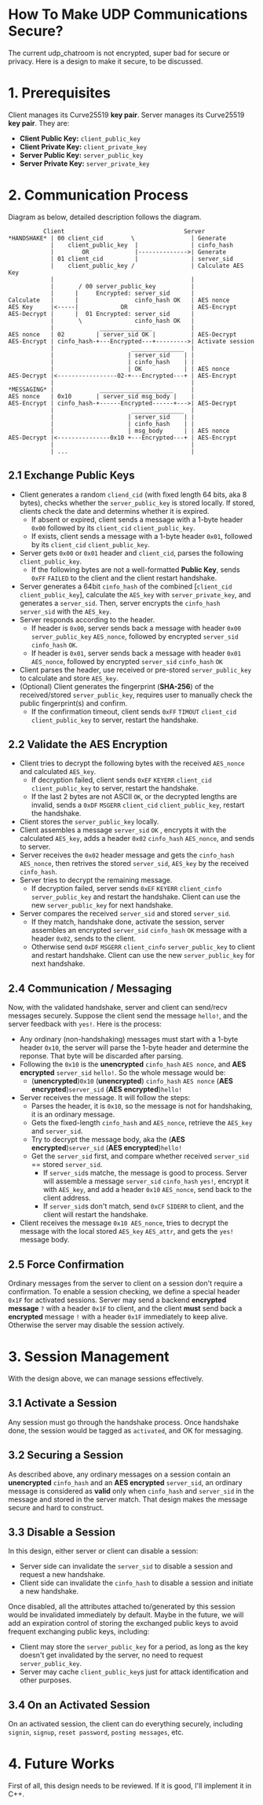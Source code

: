 # How To Make UDP Communications Secure?

The current udp_chatroom is not encrypted, super bad for secure or privacy. Here is a design to make it secure, to be discussed.

# 1. Prerequisites

Client manages its Curve25519 **key pair**. Server manages its Curve25519 **key pair**. They are:

- **Client Public Key:** `client_public_key`
- **Client Private Key:** `client_private_key`
- **Server Public Key:** `server_public_key`
- **Server Private Key:** `server_private_key`

# 2. Communication Process

Diagram as below, detailed description follows the diagram.

```
          Client                                  Server
*HANDSHAKE* | 00 client_cid        \                | Generate
            |    client_public_key  |               | cinfo_hash
            |        OR             |-------------->| Generate
            | 01 client_cid         |               | server_sid
            |    client_public_key /                | Calculate AES Key
            |                                       |
            |       / 00 server_public_key          | 
            |      |     Encrypted: server_sid      | 
Calculate   |      |                cinfo_hash OK   | AES nonce
AES Key     |<-----|            OR                  | AES-Encrypt
AES-Decrypt |      |  01 Encrypted: server_sid      | 
            |       \               cinfo_hash OK   | 
            |             _______________           |
AES nonce   | 02         | server_sid OK |          | AES-Decrypt
AES-Encrypt | cinfo_hash-+---Encrypted---+--------->| Activate session
            |                      _______________  | 
            |                     | server_sid    | |
            |                     | cinfo_hash    | |
            |                     | OK            | | AES nonce
AES-Decrypt |<-----------------02-+---Encrypted---+ | AES-Encrypt
            |                                       |
*MESSAGING* |             _____________________     |                        
AES nonce   | 0x10       | server_sid msg_body |    |
AES-Encrypt | cinfo_hash-+------Encrypted------+--->| AES-Decrypt
            |                      _______________  | 
            |                     | server_sid    | |
            |                     | cinfo_hash    | |
            |                     | msg_body      | | AES nonce
AES-Decrypt |<---------------0x10 +---Encrypted---+ | AES-Encrypt
            |                                       |
            | ...                                   |
``` 

## 2.1 Exchange Public Keys

- Client generates a random `cliend_cid` (with fixed length 64 bits, aka 8 bytes), checks whether the `server_public_key` is stored locally. If stored, clients check the date and determins whether it is expired.
  - If absent or expired, client sends a message with a 1-byte header `0x00` followed by its `client_cid` `client_public_key`.
  - If exists, client sends a message with a 1-byte header `0x01`, followed by its `client_cid` `client_public_key`.
- Server gets `0x00` or `0x01` header and `client_cid`, parses the following `client_public_key`.
  - If the following bytes are not a well-formatted **Public Key**, sends `0xFF` `FAILED` to the client and the client restart handshake.
- Server generates a 64bit `cinfo_hash` of the combined [`client_cid` `client_public_key`], calculate the `AES_key` with `server_private_key`, and generates a `server_sid`. Then, server encrypts the `cinfo_hash` `server_sid` with the `AES_key`.
- Server responds according to the header.
  - If header is `0x00`, server sends back a message with header `0x00` `server_public_key` `AES_nonce`, followed by encrypted `server_sid` `cinfo_hash` `OK`.
  - If header is `0x01`, server sends back a message with header `0x01` `AES_nonce`, followed by encrypted `server_sid` `cinfo_hash` `OK`
- Client parses the header, use received or pre-stored `server_public_key` to calculate and store `AES_key`.
- (Optional) Client generates the fingerprint (**SHA-256**) of the received/stored `server_public_key`, requires user to manually check the public fingerprint(s) and confirm.
  - If the confirmation timeout, client sends `0xFF` `TIMOUT` `client_cid` `client_public_key` to server, restart the handshake.

## 2.2 Validate the AES Encryption
- Client tries to decrypt the following bytes with the received `AES_nonce` and calculated `AES_key`.
  - If decryption failed, client sends `0xEF` `KEYERR` `client_cid` `client_public_key` to server, restart the handshake.
  - If the last 2 bytes are not ASCII `OK`, or the decrypted lengths are invalid, sends a `0xDF` `MSGERR` `client_cid` `client_public_key`, restart the handshake.
- Client stores the `server_public_key` locally.
- Client assembles a message `server_sid` `OK` , encrypts it with the calculated `AES_key`, adds a header `0x02` `cinfo_hash` `AES_nonce`, and sends to server.
- Server receives the `0x02` header message and gets the `cinfo_hash` `AES_nonce`, then retrives the stored `server_sid`, `AES_key` by the received `cinfo_hash`. 
- Server tries to decrypt the remaining message.
  - If decryption failed, server sends `0xEF` `KEYERR` `client_cinfo` `server_public_key` and restart the handshake. Client can use the new `server_public_key` for next handshake.
- Server compares the received `server_sid` and stored `server_sid`.
  - If they match, handshake done, activate the session, server assembles an encrypted `server_sid` `cinfo_hash` `OK` message with a header `0x02`, sends to the client.
  - Otherwise send `0xDF` `MSGERR` `client_cinfo` `server_public_key` to client and restart handshake. Client can use the new `server_public_key` for next handshake.

## 2.4 Communication / Messaging

Now, with the validated handshake, server and client can send/recv messages securely. Suppose the client send the message `hello!`, and the server feedback with `yes!`. Here is the process:

- Any ordinary (non-handshaking) messages must start with a 1-byte header `0x10`, the server will parse the 1-byte header and determine the reponse. That byte will be discarded after parsing.
- Following the `0x10` is the **unencrypted** `cinfo_hash` `AES nonce`, and **AES encrypted** `server_sid` `hello!`. So the whole message would be:
  - (**unencrypted**)`0x10` (**unencrypted**) `cinfo_hash` `AES nonce` (**AES encrypted**)`server_sid` (**AES encrypted**)`hello!`
- Server receives the message. It will follow the steps:
  - Parses the header, it is `0x10`, so the message is not for handshaking, it is an ordinary message.
  - Gets the fixed-length `cinfo_hash` and `AES_nonce`, retrieve the `AES_key` and `server_sid`.
  - Try to decrypt the message body, aka the (**AES encrypted**)`server_sid` (**AES encrypted**)`hello!`
  - Get the `server_sid` first, and compare whether received `server_sid` == stored `server_sid`.
    - If `server_sid`s matche, the message is good to process. Server will assemble a message `server_sid` `cinfo_hash` `yes!`, encrypt it with `AES_key`, and add a header `0x10` `AES_nonce`, send back to the client address.
    - If `server_sid`s don't match, send `0xCF` `SIDERR` to client, and the client will restart the handshake. 
- Client receives the message `0x10 AES_nonce`, tries to decrypt the message with the local stored `AES_key` `AES_attr`, and gets the `yes!` message body.

## 2.5 Force Confirmation

Ordinary messages from the server to client on a session don't require a confirmation. To enable a session checking, we define a special header `0x1F` for activated sessions. Server may send a backend **encrypted message** `?` with a header `0x1F` to client, and the client **must** send back a **encrypted** message `!`  with a header `0x1F` immediately to keep alive. Otherwise the server may disable the session actively. 

# 3. Session Management

With the design above, we can manage sessions effectively. 

## 3.1 Activate a Session

Any session must go through the handshake process. Once handshake done, the session would be tagged as `activated`, and OK for messaging.

## 3.2 Securing a Session

As described above, any ordinary messages on a session contain an **unencrypted** `cinfo_hash` and an **AES encrypted** `server_sid`, an ordinary message is considered as **valid** only when `cinfo_hash` and `server_sid` in the message and stored in the server match. That design makes the message secure and hard to construct.

## 3.3 Disable a Session

In this design, either server or client can disable a session:

- Server side can invalidate the `server_sid` to disable a session and request a new handshake.
- Client side can invalidate the `cinfo_hash` to disable a session and initiate a new handshake. 

Once disabled, all the attributes attached to/generated by this session would be invalidated immediately by default. Maybe in the future, we will add an expiration control of storing the exchanged public keys to avoid frequent exchanging public keys, including:

- Client may store the `server_public_key` for a period, as long as the key doesn't get invalidated by the server, no need to request `server_public_key`.
- Server may cache `client_public_key`s just for attack identification and other purposes.

## 3.4 On an Activated Session

On an activated session, the client can do everything securely, including `signin`, `signup`, `reset password`, `posting messages`, etc.

# 4. Future Works

First of all, this design needs to be reviewed. If it is good, I'll implement it in C++.